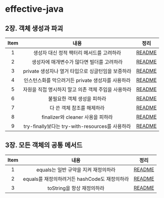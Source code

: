 # effective-java

## 2장. 객체 생성과 파괴

| Item |                   내용                    |                                  정리                                  |
|:----:|:---------------------------------------:|:--------------------------------------------------------------------:|
|  1   |         생성자 대신 정적 팩터리 메서드를 고려하라         |         [README](chapter02/item1_생성자_대신_정적_팩터리_메서드를_고려하라.md)         |
|  2   |         생성자에 매개변수가 많다면 빌더를 고려하라         |         [README](chapter02/item2_생성자에_매개변수가_많다면_빌더를_고려하라.md)         |
|  3   |     private 생성자나 열거 타입으로 싱글턴임을 보증하라     |     [README](chapter02/item3_private_생성자나_열거_타입으로_싱글턴임을_보증하라.md)     |
|  4   |     인스턴스화를 막으려거든 private 생성자를 사용하라      |     [README](chapter02/item4_인스턴스화를_막으려거든_private_생성자를_사용하라.md)      |
|  5   |      자원을 직접 명시하지 말고 의존 객체 주입을 사용하라      |      [README](chapter02/item5_자원을_직접_명시하지_말고_의존_객체_주입을_사용하라.md)      |
|  6   |             불필요한 객체 생성을 피하라             |             [README](chapter02/item6_불필요한_객체_생성을_피하라.md)             |
|  7   |             다 쓴 객체 참조를 해제하라             |             [README](chapter02/item7_다_쓴_객체_참조를_해제하라.md)             |
|  8   |       finalizer와 cleaner 사용을 피하라        |       [README](chapter02/item8_finalizer와_cleaner_사용을_피하라.md)        |
|  9   | try-finally보다는 try-with-resources를 사용하라 | [README](chapter02/item9_try-finally보다는_try-with-resources를_사용하라.md) |

## 3장. 모든 객체의 공통 메서드

| Item |               내용                |                              정리                               |
|:----:|:-------------------------------:|:-------------------------------------------------------------:|
|  1   |     equals는 일반 규약을 지켜 재정의하라     |     [README](chapter02/item1_생성자_대신_정적_팩터리_메서드를_고려하라.md)      |
|  2   | equals를 재정의하려거든 hashCode도 재정의하라 | [README](chapter03/item11_equals를_재정의하려거든_hashCode도_재정의하라.md) |
|  3   |       toString을 항상 재정의하라        |       [README](chapter03/item12_toString을_항상_재정의하라.md)        |
